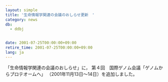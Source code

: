 ```yaml
---
layout: simple
title: '生命情報学関連の会議のおしらせ更新　'
category: news
db:
  - ddbj


date: 2001-07-25T00:00:00+09:00
retire_time: 2001-07-25T00:00:00+09:00
lang: ja
---
```


「生命情報学関連の会議のおしらせ」に， 第４回　国際ゲノム会議「ゲノムからプロテオームへ」 （2001年11月13日～14日）を追加しました。
